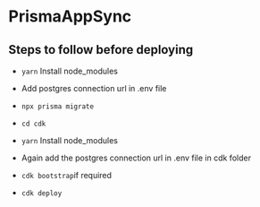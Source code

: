 # PrismaAppSync

Steps to follow before deploying
---------------------------

- `yarn` Install node_modules

- Add postgres connection url in .env file

- `npx prisma migrate`

- `cd cdk`

- `yarn` Install node_modules

- Again add the postgres connection url in .env file in cdk folder

- `cdk bootstrap`if required

- `cdk deploy`